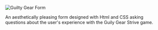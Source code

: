 <img
  src = "https://capsule-render.vercel.app/api?type=venom&height=300&color=gradient&text=Guilty%20Gear%20Form&animation=fadeIn&fontColor=0"
  alt = "Guilty Gear Form"
  />

An aesthetically pleasing form designed with Html and CSS asking questions about the user's experience with the Guily Gear Strive game.
